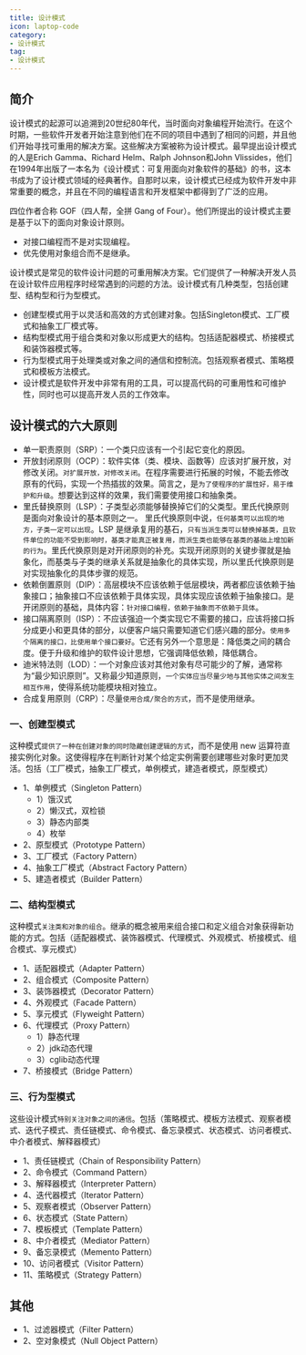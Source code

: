 ```yaml
---
title: 设计模式
icon: laptop-code
category:
- 设计模式
tag:
- 设计模式
---
```


## 简介

设计模式的起源可以追溯到20世纪80年代，当时面向对象编程开始流行。在这个时期，一些软件开发者开始注意到他们在不同的项目中遇到了相同的问题，并且他们开始寻找可重用的解决方案。这些解决方案被称为设计模式。最早提出设计模式的人是Erich
Gamma、Richard Helm、Ralph Johnson和John
Vlissides，他们在1994年出版了一本名为《设计模式：可复用面向对象软件的基础》的书，这本书成为了设计模式领域的经典著作。自那时以来，设计模式已经成为软件开发中非常重要的概念，并且在不同的编程语言和开发框架中都得到了广泛的应用。

四位作者合称 GOF（四人帮，全拼 Gang of Four）。他们所提出的设计模式主要是基于以下的面向对象设计原则。

* 对接口编程而不是对实现编程。
* 优先使用对象组合而不是继承。

设计模式是常见的软件设计问题的可重用解决方案。它们提供了一种解决开发人员在设计软件应用程序时经常遇到的问题的方法。设计模式有几种类型，包括创建型、结构型和行为型模式。

* 创建型模式用于以灵活和高效的方式创建对象。包括Singleton模式、工厂模式和抽象工厂模式等。
* 结构型模式用于组合类和对象以形成更大的结构。包括适配器模式、桥接模式和装饰器模式等。
* 行为型模式用于处理类或对象之间的通信和控制流。包括观察者模式、策略模式和模板方法模式。
* 设计模式是软件开发中非常有用的工具，可以提高代码的可重用性和可维护性，同时也可以提高开发人员的工作效率。

## 设计模式的六大原则

* 单一职责原则（SRP）：一个类只应该有一个引起它变化的原因。
* 开放封闭原则（OCP）：软件实体（类、模块、函数等）应该对扩展开放，对修改关闭。`对扩展开放，对修改关闭`。在程序需要进行拓展的时候，不能去修改原有的代码，实现一个热插拔的效果。简言之，是`为了使程序的扩展性好，易于维护和升级`。想要达到这样的效果，我们需要使用接口和抽象类。
* 里氏替换原则（LSP）：子类型必须能够替换掉它们的父类型。里氏代换原则是面向对象设计的基本原则之一。 里氏代换原则中说，`任何基类可以出现的地方，子类一定可以出现`。LSP 是继承复用的基石，`只有当派生类可以替换掉基类，且软件单位的功能不受到影响时，基类才能真正被复用，而派生类也能够在基类的基础上增加新的行为`。里氏代换原则是对开闭原则的补充。实现开闭原则的关键步骤就是抽象化，而基类与子类的继承关系就是抽象化的具体实现，所以里氏代换原则是对实现抽象化的具体步骤的规范。
* 依赖倒置原则（DIP）：高层模块不应该依赖于低层模块，两者都应该依赖于抽象接口；抽象接口不应该依赖于具体实现，具体实现应该依赖于抽象接口。是开闭原则的基础，具体内容：`针对接口编程，依赖于抽象而不依赖于具体`。
* 接口隔离原则（ISP）：不应该强迫一个类实现它不需要的接口，应该将接口拆分成更小和更具体的部分，以便客户端只需要知道它们感兴趣的部分。`使用多个隔离的接口，比使用单个接口要好`。它还有另外一个意思是：降低类之间的耦合度。便于升级和维护的软件设计思想，它强调降低依赖，降低耦合。
* 迪米特法则（LOD）：一个对象应该对其他对象有尽可能少的了解，通常称为“最少知识原则”。又称最少知道原则，`一个实体应当尽量少地与其他实体之间发生相互作用`，使得系统功能模块相对独立。
* 合成复用原则（CRP）：尽量`使用合成/聚合的方式`，而不是使用继承。

### 一、创建型模式

这种模式`提供了一种在创建对象的同时隐藏创建逻辑的方式`，而不是使用 new 运算符直接实例化对象。这使得程序在判断针对某个给定实例需要创建哪些对象时更加灵活。包括（工厂模式，抽象工厂模式，单例模式，建造者模式，原型模式）


* 1、单例模式（Singleton Pattern）
    * 1）饿汉式
    * 2）懒汉式，双检锁
    * 3）静态内部类
    * 4）枚举
* 2、原型模式（Prototype Pattern）
* 3、工厂模式（Factory Pattern）
* 4、抽象工厂模式（Abstract Factory Pattern）
* 5、建造者模式（Builder Pattern）

### 二、结构型模式

这种模式`关注类和对象的组合`。继承的概念被用来组合接口和定义组合对象获得新功能的方式。包括（适配器模式、装饰器模式、代理模式、外观模式、桥接模式、组合模式、享元模式）

* 1、适配器模式（Adapter Pattern）
* 2、组合模式（Composite Pattern）
* 3、装饰器模式（Decorator Pattern）
* 4、外观模式（Facade Pattern）
* 5、享元模式（Flyweight Pattern）
* 6、代理模式（Proxy Pattern）
    * 1）静态代理
    * 2）jdk动态代理
    * 3）cglib动态代理
* 7、桥接模式（Bridge Pattern）

### 三、行为型模式

这些设计模式`特别关注对象之间的通信`。包括（策略模式、模板方法模式、观察者模式、迭代子模式、责任链模式、命令模式、备忘录模式、状态模式、访问者模式、中介者模式、解释器模式）



* 1、责任链模式（Chain of Responsibility Pattern）
* 2、命令模式（Command Pattern）
* 3、解释器模式（Interpreter Pattern）
* 4、迭代器模式（Iterator Pattern）
* 5、观察者模式（Observer Pattern）
* 6、状态模式（State Pattern）
* 7、模板模式（Template Pattern）
* 8、中介者模式（Mediator Pattern）
* 9、备忘录模式（Memento Pattern）
* 10、访问者模式（Visitor Pattern）
* 11、策略模式（Strategy Pattern）

## 其他

* 1、过滤器模式（Filter Pattern）
* 2、空对象模式（Null Object Pattern）